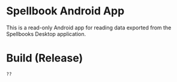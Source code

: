 # Spellbook Android App

This is a read-only Android app for reading data exported from the Spellbooks Desktop application.

# Build (Release)

    ??


